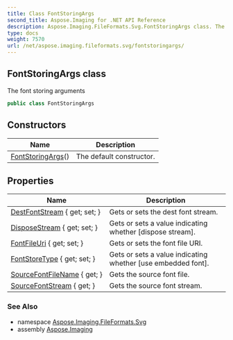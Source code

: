 ```yaml
---
title: Class FontStoringArgs
second_title: Aspose.Imaging for .NET API Reference
description: Aspose.Imaging.FileFormats.Svg.FontStoringArgs class. The font storing arguments
type: docs
weight: 7570
url: /net/aspose.imaging.fileformats.svg/fontstoringargs/
---
```

## FontStoringArgs class

The font storing arguments

```csharp
public class FontStoringArgs
```

## Constructors

| Name | Description |
| --- | --- |
| [FontStoringArgs](fontstoringargs/)() | The default constructor. |

## Properties

| Name | Description |
| --- | --- |
| [DestFontStream](../../aspose.imaging.fileformats.svg/fontstoringargs/destfontstream/) { get; set; } | Gets or sets the dest font stream. |
| [DisposeStream](../../aspose.imaging.fileformats.svg/fontstoringargs/disposestream/) { get; set; } | Gets or sets a value indicating whether [dispose stream]. |
| [FontFileUri](../../aspose.imaging.fileformats.svg/fontstoringargs/fontfileuri/) { get; set; } | Gets or sets the font file URI. |
| [FontStoreType](../../aspose.imaging.fileformats.svg/fontstoringargs/fontstoretype/) { get; set; } | Gets or sets a value indicating whether [use embedded font]. |
| [SourceFontFileName](../../aspose.imaging.fileformats.svg/fontstoringargs/sourcefontfilename/) { get; } | Gets the source font file. |
| [SourceFontStream](../../aspose.imaging.fileformats.svg/fontstoringargs/sourcefontstream/) { get; } | Gets the source font stream. |

### See Also

* namespace [Aspose.Imaging.FileFormats.Svg](../../aspose.imaging.fileformats.svg/)
* assembly [Aspose.Imaging](../../)


